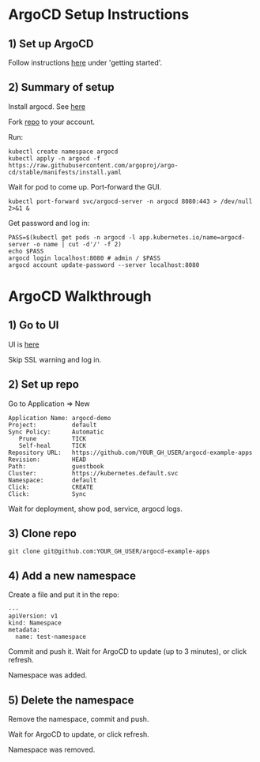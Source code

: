 # ArgoCD Setup Instructions

## 1) Set up ArgoCD

Follow instructions [here](https://docs.fluxcd.io/) under 'getting started'.

## 2) Summary of setup

Install argocd. See [here](https://argoproj.github.io/argo-cd/getting_started/#2-download-argo-cd-cli)

Fork [repo](https://github.com/argoproj/argocd-example-apps) to your account.

Run:

```
kubectl create namespace argocd
kubectl apply -n argocd -f https://raw.githubusercontent.com/argoproj/argo-cd/stable/manifests/install.yaml
```

Wait for pod to come up.
Port-forward the GUI.

```
kubectl port-forward svc/argocd-server -n argocd 8080:443 > /dev/null 2>&1 &
```

Get password and log in:

```
PASS=$(kubectl get pods -n argocd -l app.kubernetes.io/name=argocd-server -o name | cut -d'/' -f 2)
echo $PASS
argocd login localhost:8080 # admin / $PASS
argocd account update-password --server localhost:8080
```

# ArgoCD Walkthrough

## 1) Go to UI

UI is [here](https://localhost:8080)

Skip SSL warning and log in.

## 2) Set up repo

Go to Application => New

```
Application Name: argocd-demo
Project:          default
Sync Policy:      Automatic
   Prune          TICK
   Self-heal      TICK
Repository URL:   https://github.com/YOUR_GH_USER/argocd-example-apps
Revision:         HEAD
Path:             guestbook
Cluster:          https://kubernetes.default.svc
Namespace:        default
Click:            CREATE
Click:            Sync
```
Wait for deployment, show pod, service, argocd logs.

## 3) Clone repo

```
git clone git@github.com:YOUR_GH_USER/argocd-example-apps
```

## 4) Add a new namespace

Create a file and put it in the repo:

```
---
apiVersion: v1
kind: Namespace
metadata:
  name: test-namespace
```

Commit and push it. Wait for ArgoCD to update (up to 3 minutes), or click refresh.

Namespace was added.

## 5) Delete the namespace

Remove the namespace, commit and push.

Wait for ArgoCD to update, or click refresh.

Namespace was removed.

